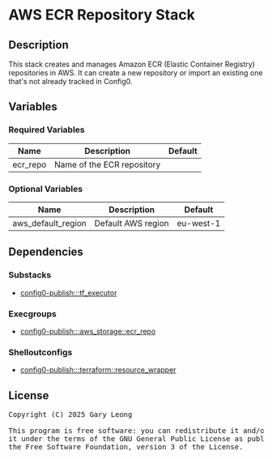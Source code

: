 # AWS ECR Repository Stack

## Description
This stack creates and manages Amazon ECR (Elastic Container Registry) repositories in AWS. It can create a new repository or import an existing one that's not already tracked in Config0.

## Variables

### Required Variables
| Name | Description | Default |
|------|-------------|---------|
| ecr_repo | Name of the ECR repository | &nbsp; |

### Optional Variables
| Name | Description | Default |
|------|-------------|---------|
| aws_default_region | Default AWS region | eu-west-1 |

## Dependencies

### Substacks
- [config0-publish:::tf_executor](http://config0.http.redirects.s3-website-us-east-1.amazonaws.com/assets/stacks/config0-publish/tf_executor/default)

### Execgroups
- [config0-publish:::aws_storage::ecr_repo](http://config0.http.redirects.s3-website-us-east-1.amazonaws.com/assets/exec/groups/config0-publish/aws_storage/ecr_repo/default)

### Shelloutconfigs
- [config0-publish:::terraform::resource_wrapper](http://config0.http.redirects.s3-website-us-east-1.amazonaws.com/assets/shelloutconfigs/config0-publish/terraform/resource_wrapper/default)

## License
<pre>
Copyright (C) 2025 Gary Leong <gary@config0.com>

This program is free software: you can redistribute it and/or modify
it under the terms of the GNU General Public License as published by
the Free Software Foundation, version 3 of the License.
</pre>
